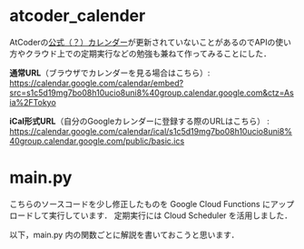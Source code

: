 # atcoder_calender
AtCoderの[公式（？）カレンダー](https://calendar.google.com/calendar/embed?src=bhjouir2tb8p5efpbcfbnh8610%40group.calendar.google.com&ctz=Asia%2FTokyo)が更新されていないことがあるのでAPIの使い方やクラウド上での定期実行などの勉強も兼ねて作ってみることにした．


**通常URL**（ブラウザでカレンダーを見る場合はこちら）: https://calendar.google.com/calendar/embed?src=s1c5d19mg7bo08h10ucio8uni8%40group.calendar.google.com&ctz=Asia%2FTokyo

**iCal形式URL**（自分のGoogleカレンダーに登録する際のURLはこちら） : https://calendar.google.com/calendar/ical/s1c5d19mg7bo08h10ucio8uni8%40group.calendar.google.com/public/basic.ics

# main.py
こちらのソースコードを少し修正したものを Google Cloud Functions にアップロードして実行しています．
定期実行には Cloud Scheduler を活用しました．

以下，main.py 内の関数ごとに解説を書いておこうと思います．

